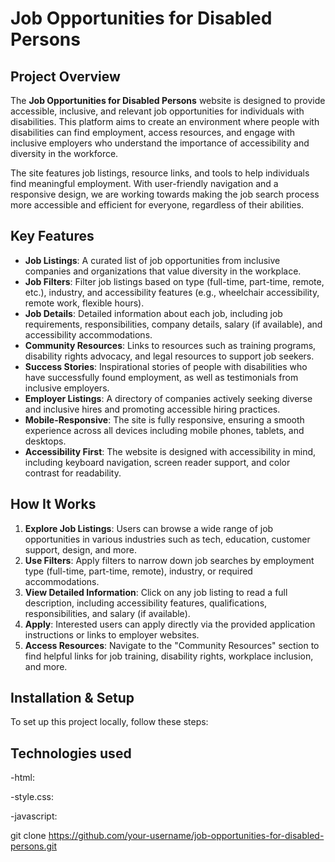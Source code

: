 # Job Opportunities for Disabled Persons

## Project Overview

The **Job Opportunities for Disabled Persons** website is designed to provide accessible, inclusive, and relevant job opportunities for individuals with disabilities. This platform aims to create an environment where people with disabilities can find employment, access resources, and engage with inclusive employers who understand the importance of accessibility and diversity in the workforce.

The site features job listings, resource links, and tools to help individuals find meaningful employment. With user-friendly navigation and a responsive design, we are working towards making the job search process more accessible and efficient for everyone, regardless of their abilities.

## Key Features

- **Job Listings**: A curated list of job opportunities from inclusive companies and organizations that value diversity in the workplace.
- **Job Filters**: Filter job listings based on type (full-time, part-time, remote, etc.), industry, and accessibility features (e.g., wheelchair accessibility, remote work, flexible hours).
- **Job Details**: Detailed information about each job, including job requirements, responsibilities, company details, salary (if available), and accessibility accommodations.
- **Community Resources**: Links to resources such as training programs, disability rights advocacy, and legal resources to support job seekers.
- **Success Stories**: Inspirational stories of people with disabilities who have successfully found employment, as well as testimonials from inclusive employers.
- **Employer Listings**: A directory of companies actively seeking diverse and inclusive hires and promoting accessible hiring practices.
- **Mobile-Responsive**: The site is fully responsive, ensuring a smooth experience across all devices including mobile phones, tablets, and desktops.
- **Accessibility First**: The website is designed with accessibility in mind, including keyboard navigation, screen reader support, and color contrast for readability.

## How It Works

1. **Explore Job Listings**: Users can browse a wide range of job opportunities in various industries such as tech, education, customer support, design, and more. 
2. **Use Filters**: Apply filters to narrow down job searches by employment type (full-time, part-time, remote), industry, or required accommodations.
3. **View Detailed Information**: Click on any job listing to read a full description, including accessibility features, qualifications, responsibilities, and salary (if available).
4. **Apply**: Interested users can apply directly via the provided application instructions or links to employer websites.
5. **Access Resources**: Navigate to the "Community Resources" section to find helpful links for job training, disability rights, workplace inclusion, and more.

## Installation & Setup

To set up this project locally, follow these steps:

## Technologies used

-html:

-style.css:

-javascript:

   git clone https://github.com/your-username/job-opportunities-for-disabled-persons.git
